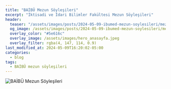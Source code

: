 ```yaml
---
title: "BAİBÜ Mezun Söyleşileri"
excerpt: "İktisadi ve İdari Bilimler Fakültesi Mezun Söyleşileri"
header:
  teaser: "/assets/images/posts/2024-05-09-ibumed-mezun-soylesileri/mezun-soylesileri.png"
  og_image: /assets/images/posts/2024-05-09-ibumed-mezun-soylesileri/mezun-soylesileri.png
  overlay_color: "#5e616c"
  overlay_image: /assets/images/hero_anasayfa.jpeg
  overlay_filter: rgba(4, 147, 114, 0.9)
last_modified_at: 2024-05-09T16:20:02-05:00
categories:
  - blog
tags:
  - BAİBÜ mezun söyleşileri
---
```


<img src="{{ site.url }}{{ site.baseurl }}/assets/images/posts/2024-05-09-ibumed-mezun-soylesileri/mezun-soylesileri.png" alt="BAİBÜ Mezun Söyleşileri">






